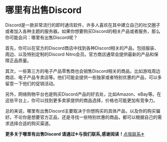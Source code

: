 # 哪里有出售Discord

Discord是一款非常流行的即时通讯软件，许多人喜欢在其中建立自己的社交圈子或者加入各种主题的服务器。如果你想要购买Discord的相关产品或者服务，那么你可能会问：哪里有出售Discord呢？

首先，你可以在官方的Discord商店中找到各种Discord相关的产品，包括服装、周边、以及特别定制的Discord Nitro会员。官方商店通常会提供最新的产品和保障正品质量。

其次，一些第三方的电子产品零售商也会销售Discord相关的商品，比如游戏周边商店、电子产品专卖店等。他们可能会提供一些独家或者特别优惠的产品，可以多留意一下他们的促销活动。

另外，网络购物平台也是购买Discord产品的好去处，比如Amazon、eBay等。在这些平台上，你可以找到更多卖家提供的商品选择，价格也可能更加有竞争力。

总的来说，哪里有出售Discord主要取决于你想购买的具体产品，以及你的购买偏好。不论你是想要官方正品，还是寻找一些特别优惠的商品，都可以根据自己的需求选择合适的购买渠道。

**更多关于哪里有出售Discord 请通过✈与我们联系,感谢阅读！**[点我联系✈](https://u.G208.com)